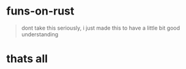# funs-on-rust
>dont take this seriously, 
> i just made this to have a little bit good understanding 
 # thats all
